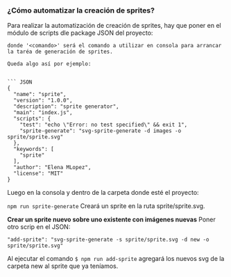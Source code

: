 ### ¿Cómo automatizar la creación de sprites?

Para realizar la automatización de creación de sprites, hay que poner en el módulo de scripts dle package JSON del proyecto:

``` "<comando>": "svg-sprite-generate -d images -o sprite/sprite.svg" ´´´
donde '<comando>' será el comando a utilizar en consola para arrancar la taréa de generación de sprites.

Queda algo así por ejemplo:


``` JSON
{
  "name": "sprite",
  "version": "1.0.0",
  "description": "sprite generator",
  "main": "index.js",
  "scripts": {
    "test": "echo \"Error: no test specified\" && exit 1",
    "sprite-generate": "svg-sprite-generate -d images -o sprite/sprite.svg"
  },
  "keywords": [
    "sprite"
  ],
  "author": "Elena MLopez",
  "license": "MIT"
}
```

Luego en la consola y dentro de la carpeta donde esté el proyecto:

``` npm run sprite-generate ```
Creará un sprite en la ruta sprite/sprite.svg.

**Crear un sprite nuevo sobre uno existente con imágenes nuevas**
Poner otro scrip en el JSON:
```
"add-sprite": "svg-sprite-generate -s sprite/sprite.svg -d new -o sprite/sprite.svg"
```

Al ejecutar el comando ```$ npm run add-sprite``` agregará los nuevos svg de la carpeta new al sprite que ya teníamos.
